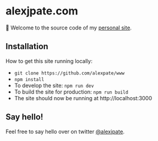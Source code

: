 # alexjpate.com

👋 Welcome to the source code of my [personal site](https://alexjpate.com).

## Installation

How to get this site running locally:

- `git clone https://github.com/alexpate/www`
- `npm install`
- To develop the site: `npm run dev`
- To build the site for production: `npm run build`
- The site should now be running at http://localhost:3000

## Say hello!

Feel free to say hello over on twitter [@alexjpate](http://twitter.com/alexjpate).
